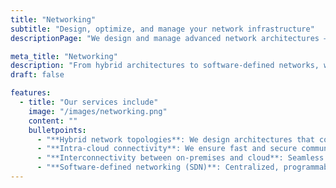 ```yaml
---
title: "Networking"
subtitle: "Design, optimize, and manage your network infrastructure"
descriptionPage: "We design and manage advanced network architectures — from on-premises to cloud, across multi-cloud environments and hybrid topologies. Our solutions ensure seamless, secure communication through intra-cloud connectivity, software-defined networks, and hybrid integrations."

meta_title: "Networking"
description: "From hybrid architectures to software-defined networks, we create efficient and secure network infrastructures tailored to your environment."
draft: false

features:
  - title: "Our services include"
    image: "/images/networking.png"
    content: ""
    bulletpoints:
      - "**Hybrid network topologies**: We design architectures that connect on-premises systems with one or multiple clouds securely and efficiently."
      - "**Intra-cloud connectivity**: We ensure fast and secure communication between services distributed across different cloud zones or regions."
      - "**Interconnectivity between on-premises and cloud**: Seamless integration of your existing infrastructure with public and private clouds."
      - "**Software-defined networking (SDN)**: Centralized, programmable control of your network to improve flexibility, scalability, and automation."
---
```


